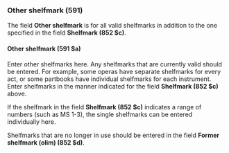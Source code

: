 ### Other shelfmark (591)

The field **Other shelfmark** is for all valid shelfmarks in addition to the one specified in the field **Shelfmark (852 $c)**.  

#### Other shelfmark (591 $a)  

Enter other shelfmarks here. Any shelfmarks that are currently valid should be entered. For example, some operas have separate shelfmarks for every act, or some partbooks have individual shelfmarks for
each instrument. Enter shelfmarks in the manner indicated for the field **Shelfmark (852 $c)** above.  

If the shelfmark in the field **Shelfmark (852 $c)** indicates a range of numbers (such as MS 1-3), the single shelfmarks can be entered individually here.  

Shelfmarks that are no longer in use should be entered in the field **Former shelfmark (olim) (852 $d)**.
